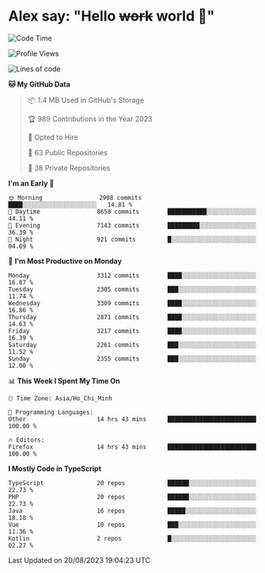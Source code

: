 # Alex say: "Hello ~~work~~ world 🐾"

<!--START_SECTION:waka-->
![Code Time](http://img.shields.io/badge/Code%20Time-880%20hrs%2017%20mins-blue)

![Profile Views](http://img.shields.io/badge/Profile%20Views-0-blue)

![Lines of code](https://img.shields.io/badge/From%20Hello%20World%20I%27ve%20Written-41.0%20million%20lines%20of%20code-blue)

**🐱 My GitHub Data** 

> 📦 1.4 MB Used in GitHub's Storage 
 > 
> 🏆 989 Contributions in the Year 2023
 > 
> 💼 Opted to Hire
 > 
> 📜 63 Public Repositories 
 > 
> 🔑 38 Private Repositories 
 > 
**I'm an Early 🐤** 

```text
🌞 Morning                2908 commits        ████░░░░░░░░░░░░░░░░░░░░░   14.81 % 
🌆 Daytime                8658 commits        ███████████░░░░░░░░░░░░░░   44.11 % 
🌃 Evening                7143 commits        █████████░░░░░░░░░░░░░░░░   36.39 % 
🌙 Night                  921 commits         █░░░░░░░░░░░░░░░░░░░░░░░░   04.69 % 
```
📅 **I'm Most Productive on Monday** 

```text
Monday                   3312 commits        ████░░░░░░░░░░░░░░░░░░░░░   16.87 % 
Tuesday                  2305 commits        ███░░░░░░░░░░░░░░░░░░░░░░   11.74 % 
Wednesday                3309 commits        ████░░░░░░░░░░░░░░░░░░░░░   16.86 % 
Thursday                 2871 commits        ████░░░░░░░░░░░░░░░░░░░░░   14.63 % 
Friday                   3217 commits        ████░░░░░░░░░░░░░░░░░░░░░   16.39 % 
Saturday                 2261 commits        ███░░░░░░░░░░░░░░░░░░░░░░   11.52 % 
Sunday                   2355 commits        ███░░░░░░░░░░░░░░░░░░░░░░   12.00 % 
```


📊 **This Week I Spent My Time On** 

```text
🕑︎ Time Zone: Asia/Ho_Chi_Minh

💬 Programming Languages: 
Other                    14 hrs 43 mins      █████████████████████████   100.00 % 

🔥 Editors: 
Firefox                  14 hrs 43 mins      █████████████████████████   100.00 % 
```

**I Mostly Code in TypeScript** 

```text
TypeScript               20 repos            ██████░░░░░░░░░░░░░░░░░░░   22.73 % 
PHP                      20 repos            ██████░░░░░░░░░░░░░░░░░░░   22.73 % 
Java                     16 repos            █████░░░░░░░░░░░░░░░░░░░░   18.18 % 
Vue                      10 repos            ███░░░░░░░░░░░░░░░░░░░░░░   11.36 % 
Kotlin                   2 repos             █░░░░░░░░░░░░░░░░░░░░░░░░   02.27 % 
```




 Last Updated on 20/08/2023 19:04:23 UTC
<!--END_SECTION:waka-->
